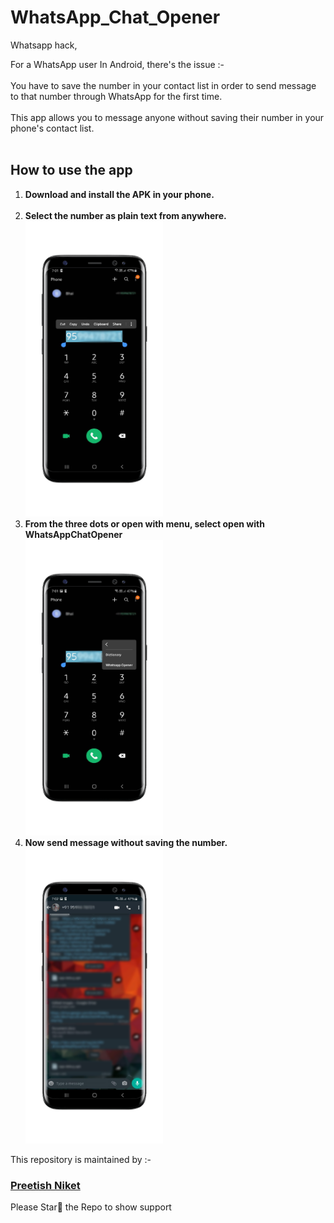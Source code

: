 # WhatsApp_Chat_Opener

Whatsapp hack,

For a WhatsApp user In Android, there's the issue :-
<br>
<br>
You have to save the number in your contact list in order to send message to that number through WhatsApp for the first time.
<br>
<br>
This app allows you to message anyone without saving their number in your phone's contact list.
<br>
<br>
<h2><b>How to use the app</b></h2>
<ol>
   <li><b>Download and install the APK in your phone.</b></li>
   <br>
   <li><b>Select the number as plain text from anywhere.</b></li>
   <img src="https://github.com/PreetishNiket/WhatsApp_Chat_Opener/blob/master/app/sampledata/ss1.png" width=220>
   <li><b>From the three dots or open with menu, select open with WhatsAppChatOpener</b></li>
   <img src="https://github.com/PreetishNiket/WhatsApp_Chat_Opener/blob/master/app/sampledata/ss2.png" width=220>
   <li><b>Now send message without saving the number.</b></li>
   <img src="https://github.com/PreetishNiket/WhatsApp_Chat_Opener/blob/master/app/sampledata/ss3.png" width=220>
 </ol>
This repository is maintained by :-
<br>   

<h3><a href="https://github.com/PreetishNiket"><b>Preetish Niket</b></a></h3>
Please Star🌟 the Repo to show support

